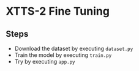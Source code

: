 # XTTS-2 Fine Tuning

## Steps
- Download the dataset by executing `dataset.py`
- Train the model by executing `train.py`
- Try by executing `app.py`
